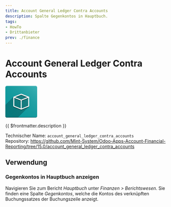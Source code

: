 ```yaml
---
title: Account General Ledger Contra Accounts
description: Spalte Gegenkontos in Hauptbuch.
tags:
- HowTo
- Drittanbieter
prev: ./finance
---
```

# Account General Ledger Contra Accounts
![icon_oms_box](attachments/icon_oms_box.png)

{{ $frontmatter.description }}

Technischer Name: `account_general_ledger_contra_accounts`\
Repository: <https://github.com/Mint-System/Odoo-Apps-Account-Financial-Reporting/tree/15.0/account_general_ledger_contra_accounts>

## Verwendung

### Gegenkontos in Hauptbuch anzeigen

Navigieren Sie zum Bericht *Hauptbuch* unter *Finanzen > Berichtswesen*. Sie finden eine Spalte *Gegenkontos*, welche die Kontos des verknüpften Buchungssatzes der Buchungszeile anzeigt.